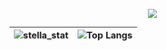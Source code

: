<p align="center">
  <img src="https://i.imgur.com/o1l9H3g.png" />
</p>

| ![stella_stat](https://github-readme-stats.vercel.app/api?username=interstella0&show_icons=true&theme=jolly) | ![Top Langs](https://github-readme-stats.vercel.app/api/top-langs/?username=interstella0&theme=jolly)    |
| -------  | ------- |